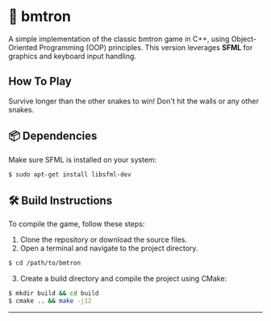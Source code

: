 # 🐍 bmtron

A simple implementation of the classic bmtron game in C++, using Object-Oriented Programming (OOP) principles. This version leverages **SFML** for graphics and keyboard input handling.

## How To Play

Survive longer than the other snakes to win! Don't hit the walls or any other snakes.

## 📦 Dependencies

Make sure SFML is installed on your system:

```bash
$ sudo apt-get install libsfml-dev
```

## 🛠️ Build Instructions

To compile the game, follow these steps:

1. Clone the repository or download the source files.
2. Open a terminal and navigate to the project directory.

```bash
$ cd /path/to/bmtron
```

3. Create a build directory and compile the project using CMake:

```bash
$ mkdir build && cd build
$ cmake .. && make -j12
```

---
